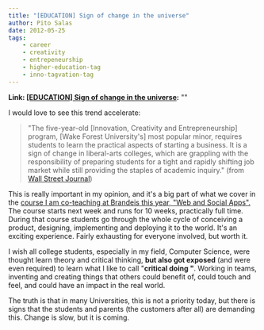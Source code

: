```yaml
---
title: "[EDUCATION] Sign of change in the universe"
author: Pito Salas
date: 2012-05-25
tags:
    - career
    - creativity
    - entrepeneurship
    - higher-education-tag
    - inno-tagvation-tag
---
```


**Link: [[EDUCATION] Sign of change in the universe](None):** ""

I would love to see this trend accelerate:

> "The five-year-old [Innovation, Creativity and Entrepreneurship] program,
> [Wake Forest University's] most popular minor, requires students to learn
> the practical aspects of starting a business. It is a sign of change in
> liberal-arts colleges, which are grappling with the responsibility of
> preparing students for a tight and rapidly shifting job market while still
> providing the staples of academic inquiry." (from [Wall Street
> Journal](<http://online.wsj.com/article/SB10001424052702303448404577410592488795980.html?mod=rss_most_emailed_week&utm_source=feedburner&utm_medium=feed&utm_campaign=Feed%3A+wsj%2Fxml%2Frss%2F3_7253+%28WSJ.com%3A+Most+Emailed+Week%29&utm_content=My+Yahoo>))

This is really important in my opinion, and it's a big part of what we cover
in the [course I am co-teaching at Brandeis this year, "Web and Social
Apps".](<https://sites.google.com/site/jbs2012cosiwebsocial/>) The course
starts next week and runs for 10 weeks, practically full time. During that
course students go through the whole cycle of conceiving a product, designing,
implementing and deploying it to the world. It's an exciting experience.
Fairly exhausting for everyone involved, but worth it.

I wish all college students, especially in my field, Computer Science, were
thought learn theory and critical thinking, **but also got exposed** (and were
even required) to learn what I like to call "**critical doing "**. Working in
teams, inventing and creating things that others could benefit of, could touch
and feel, and could have an impact in the real world.

The truth is that in many Universities, this is not a priority today, but
there is signs that the students and parents (the customers after all) are
demanding this. Change is slow, but it is coming.


